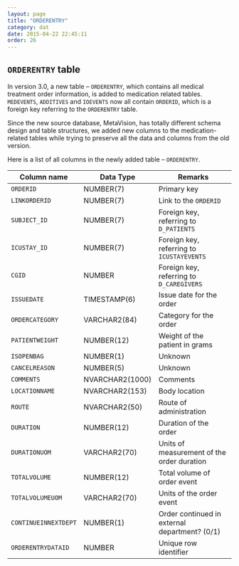 ```yaml
---
layout: page
title: "ORDERENTRY"
category: dat
date: 2015-04-22 22:45:11
order: 26
---
```


## ```ORDERENTRY``` table

In version 3.0, a new table – ```ORDERENTRY```, which contains all medical
treatment order information, is added to medication related tables.
```MEDEVENTS```, ```ADDITIVES``` and ```IOEVENTS``` now all contain ```ORDERID```, which is a foreign key referring to the ```ORDERENTRY``` table. 

Since the new source database, MetaVision, has totally different schema design and table structures, we added new columns to the medication-related tables while trying to preserve all the data and columns from the old version.

Here is a list of all columns in the newly added table – ```ORDERENTRY```.

Column name | Data Type | Remarks
--- | --- | ---
```ORDERID``` | NUMBER(7) | Primary key
```LINKORDERID``` | NUMBER(7) | Link to the ```ORDERID```
```SUBJECT_ID``` | NUMBER(7) | Foreign key, referring to ```D_PATIENTS```
```ICUSTAY_ID``` | NUMBER(7) | Foreign key, referring to ```ICUSTAYEVENTS```
```CGID``` | NUMBER | Foreign key, referring to ```D_CAREGIVERS```
```ISSUEDATE``` | TIMESTAMP(6) | Issue date for the order
```ORDERCATEGORY``` | VARCHAR2(84) | Category for the order
```PATIENTWEIGHT``` | NUMBER(12) | Weight of the patient in grams
```ISOPENBAG``` | NUMBER(1) | Unknown
```CANCELREASON``` | NUMBER(5) | Unknown
```COMMENTS``` | NVARCHAR2(1000) | Comments
```LOCATIONNAME``` | NVARCHAR2(153) | Body location
```ROUTE``` | NVARCHAR2(50) | Route of administration
```DURATION``` | NUMBER(12) | Duration of the order
```DURATIONUOM``` | VARCHAR2(70) | Units of measurement of the order duration
```TOTALVOLUME``` | NUMBER(12) | Total volume of order event
```TOTALVOLUMEUOM``` | VARCHAR2(70) | Units of the order event
```CONTINUEINNEXTDEPT``` | NUMBER(1) | Order continued in external department? (0/1)
```ORDERENTRYDATAID``` | NUMBER | Unique row identifier

